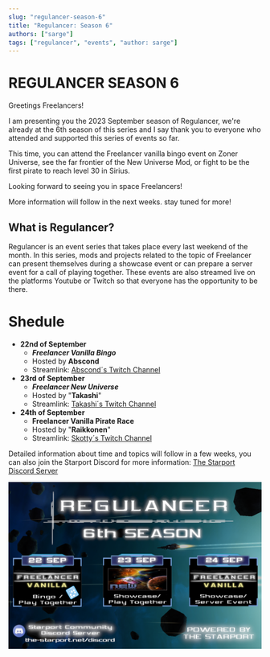 ```yaml
---
slug: "regulancer-season-6"
title: "Regulancer: Season 6"
authors: ["sarge"]
tags: ["regulancer", "events", "author: sarge"]
---
```


# REGULANCER SEASON 6

Greetings Freelancers!

I am presenting you the 2023 September season of Regulancer, we're already at the 6th season of this series and I say thank you to everyone who attended and supported this series of events so far.

This time, you can attend the Freelancer vanilla bingo event on Zoner Universe, see the far frontier of the New Universe Mod, or fight to be the first pirate to reach level 30 in Sirius.

Looking forward to seeing you in space Freelancers!

More information will follow in the next weeks. stay tuned for more!

## What is Regulancer?
  
Regulancer is an event series that takes place every last weekend of the month. In this series, mods and projects related to the topic of Freelancer can present themselves during a showcase event or can prepare a server event for a call of playing together. These events are also streamed live on the platforms Youtube or Twitch so that everyone has the opportunity to be there.

# Shedule

 - **22nd of September**
	 - ***Freelancer Vanilla Bingo***
	 - Hosted by **Abscond**
	 - Streamlink: [Abscond´s Twitch Channel](https://www.twitch.tv/abscondpt)
 - **23rd of September**
	 - ***Freelancer New Universe***
	 - Hosted by "**Takashi**"
	 - Streamlink: [Takashi´s Twitch Channel](https://www.twitch.tv/drctakashi)
 - **24th of September**
	 - **Freelancer Vanilla Pirate Race** 
	 - Hosted by "**Raikkonen**"
	 - Streamlink: [Skotty´s Twitch Channel](https://www.twitch.tv/skotty__)

Detailed information about time and topics will follow in a few weeks, you can also join the Starport Discord for more information:  [The Starport Discord Server](https://discord.com/invite/c6wtsBk)

![The regulancer flyer, showing dates for each event that is taking place as part of the series.](./regulancer_s6_flyer.png)
